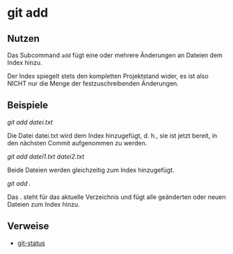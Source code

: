 # git add

## Nutzen

Das Subcommand `add` fügt eine oder mehrere Änderungen an Dateien dem Index hinzu.

Der Index spiegelt stets den kompletten Projektstand wider, es ist also
NICHT nur die Menge der festzuschreibenden Änderungen.

## Beispiele
_git add datei.txt_

Die Datei datei.txt wird dem Index hinzugefügt, d. h., sie ist jetzt bereit, in den nächsten Commit aufgenommen zu werden.

_git add datei1.txt datei2.txt_

Beide Dateien werden gleichzeitig zum Index hinzugefügt.

_git add ._

Das . steht für das aktuelle Verzeichnis und fügt alle geänderten oder neuen Dateien zum Index hinzu.
## Verweise

* [git-status](git-status.md)
